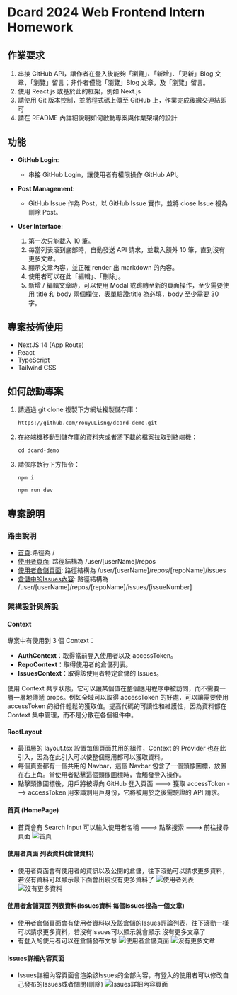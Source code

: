 # Dcard 2024 Web Frontend Intern Homework

## 作業要求
1. 串接 GitHub API，讓作者在登入後能夠「瀏覽」、「新增」、「更新」Blog 文章，「瀏覽」留言；非作者僅能「瀏覽」Blog 文章，及「瀏覽」留言。
2. 使用 React.js 或基於此的框架，例如 Next.js
3. 請使用 Git 版本控制，並將程式碼上傳至 GitHub 上，作業完成後繳交連結即可
4. 請在 README 內詳細說明如何啟動專案與作業架構的設計

## 功能
- **GitHub Login**:
    - 串接 GitHub Login，讓使用者有權限操作 GitHub API。

- **Post Management**:
    - GitHub Issue 作為 Post，以 GitHub Issue 實作，並將 close Issue 視為刪除 Post。

- **User Interface**:
    1. 第一次只能載入 10 筆。
    2. 每當列表滾到底部時，自動發送 API 請求，並載入額外 10 筆，直到沒有更多文章。
    3. 顯示文章內容，並正確 render 出 markdown 的內容。
    4. 使用者可以在此「編輯」、「刪除」。
    5. 新增 / 編輯文章時，可以使用 Modal 或跳轉至新的頁面操作，至少需要使用 title 和 body 兩個欄位，表單驗證:title 為必填，body 至少需要 30 字。

## 專案技術使用
- NextJS 14 (App Route)
- React
- TypeScript
- Tailwind CSS

## 如何啟動專案
1. 請通過 git clone 複製下方網址複製儲存庫：
    ```
    https://github.com/YouyuLisng/dcard-demo.git
    ```
2. 在終端機移動到儲存庫的資料夾或者將下載的檔案拉取到終端機：
    ```
    cd dcard-demo
    ```
3. 請依序執行下方指令：
    ```
    npm i
    ```
    ```
    npm run dev
    ```

## 專案說明 

### 路由說明
- [首頁](http://localhost:3000/):路徑為 /
- [使用者頁面](http://localhost:3000/user/YouyuLisng/repos): 路徑結構為 /user/[userName]/repos
- [使用者倉儲頁面](http://localhost:3000/user/YouyuLisng/repoName/Dcard/issues): 路徑結構為 /user/[userName]/repos/[repoName]/issues
- [倉儲中的Issues內容](http://localhost:3000/user/YouyuLisng/repoName/Dcard/issues/20): 路徑結構為 /user/[userName]/repos/[repoName]/issues/[issueNumber]

### 架構設計與解說

#### Context
專案中有使用到 3 個 Context：
- **AuthContext**：取得當前登入使用者以及 accessToken。
- **RepoContext**：取得使用者的倉儲列表。
- **IssuesContext**：取得該使用者特定倉儲的 Issues。

使用 Context 共享狀態，它可以讓某個值在整個應用程序中被訪問，而不需要一層一層地傳遞 props。例如全域可以取得 accessToken 的好處，可以讓需要使用 accessToken 的組件輕鬆的獲取值。提高代碼的可讀性和維護性，因為資料都在 Context 集中管理，而不是分散在各個組件中。

#### RootLayout
- 最頂層的 layout.tsx 設置每個頁面共用的組件，Context 的 Provider 也在此引入，因為在此引入可以使整個應用都可以獲取資料。
- 每個頁面都有一個共用的 Navbar，這個 Navbar 包含了一個頭像圖標，放置在右上角。當使用者點擊這個頭像圖標時，會觸發登入操作。
- 點擊頭像圖標後，用戶將被導向 GitHub 登入頁面 ---> 獲取 accessToken ---> accessToken 用來識別用戶身份，它將被用於之後需驗證的 API 請求。

#### 首頁 (HomePage)
- 首頁會有 Search Input 可以輸入使用者名稱 ---> 點擊搜索 ---> 前往搜尋頁面
![首頁](https://dcard-demo.vercel.app/demo/Home.png)

#### 使用者頁面 列表資料(倉儲資料)
- 使用者頁面會有使用者的資訊以及公開的倉儲，往下滾動可以請求更多資料，若沒有資料可以顯示最下面會出現沒有更多資料了
![使用者列表](https://dcard-demo.vercel.app/demo/Home.png)
![沒有更多資料](https://dcard-demo.vercel.app/demo/Home.png)

#### 使用者倉儲頁面 列表資料(Issues資料 每個Issues視為一個文章)
- 使用者倉儲頁面會有使用者資料以及該倉儲的Issues評論列表，往下滾動一樣可以請求更多資料，若沒有Issues可以顯示就會顯示 沒有更多文章了
- 有登入的使用者可以在倉儲發布文章
![使用者倉儲頁面](https://dcard-demo.vercel.app/demo/Home.png)
![沒有更多文章](https://dcard-demo.vercel.app/demo/Home.png)

#### Issues詳細內容頁面
- Issues詳細內容頁面會渲染該Issues的全部內容，有登入的使用者可以修改自己發布的Issues或者關閉(刪除)
![Issues詳細內容頁面](https://dcard-demo.vercel.app/demo/Home.png)
